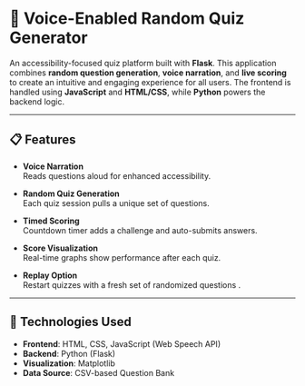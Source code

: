# 🎤 Voice-Enabled Random Quiz Generator

An accessibility-focused quiz platform built with **Flask**. This application combines **random question generation**, **voice narration**, and **live scoring** to create an intuitive and engaging experience for all users. The frontend is handled using **JavaScript** and **HTML/CSS**, while **Python** powers the backend logic.

---
## 📋 Features

-  **Voice Narration**  
  Reads questions aloud for enhanced accessibility.

-  **Random Quiz Generation**  
  Each quiz session pulls a unique set of questions.

-  **Timed Scoring**  
  Countdown timer adds a challenge and auto-submits answers.

-  **Score Visualization**  
  Real-time graphs show performance after each quiz.

-  **Replay Option**  
  Restart quizzes with a fresh set of randomized questions .

---

## 🚀 Technologies Used

- **Frontend**: HTML, CSS, JavaScript (Web Speech API)  
- **Backend**: Python (Flask)  
- **Visualization**: Matplotlib  
- **Data Source**: CSV-based Question Bank



